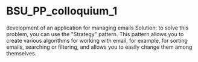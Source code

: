 # BSU_PP_colloquium_1
development of an application for managing emails
Solution: to solve this problem, you can use the "Strategy" pattern. This pattern allows you to create various algorithms for working with email, 
for example, for sorting emails, searching or filtering, and allows you to easily change them among themselves.
